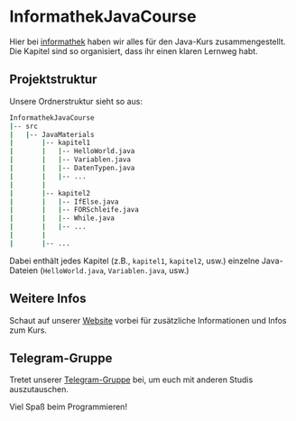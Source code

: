 # InformathekJavaCourse

Hier bei [informathek](ttps://www.informathek.com) haben wir alles für den Java-Kurs zusammengestellt. Die Kapitel sind so organisiert, dass ihr einen klaren Lernweg habt.

## Projektstruktur

Unsere Ordnerstruktur sieht so aus:

```bash
InformathekJavaCourse
|-- src
|   |-- JavaMaterials
|       |-- kapitel1
|       |   |-- HelloWorld.java
|       |   |-- Variablen.java
|       |   |-- DatenTypen.java
|       |   |-- ...
|       | 
|       |-- kapitel2
|       |   |-- IfElse.java
|       |   |-- FORSchleife.java
|       |   |-- While.java
|       |   |-- ...
|       | 
|       |-- ...
```

Dabei enthält jedes Kapitel (z.B., `kapitel1`, `kapitel2`, usw.) einzelne Java-Dateien (`HelloWorld.java`, `Variablen.java`, usw.)

## Weitere Infos

Schaut auf unserer [Website](https://www.informathek.com/laufende_kurse/informatik_kurse/uni/java1/java_1_generell) vorbei für zusätzliche Informationen und Infos zum Kurs.

## Telegram-Gruppe

Tretet unserer [Telegram-Gruppe](https://t.me/infor_mathe_k/575) bei, um euch mit anderen Studis auszutauschen.

Viel Spaß beim Programmieren!
